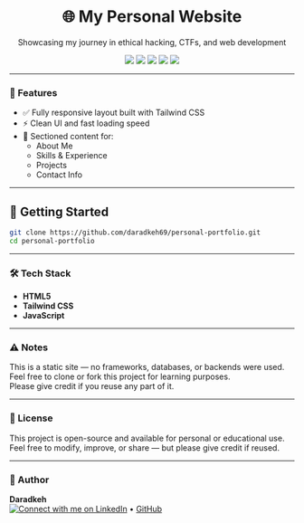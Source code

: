 <h1 align="center">🌐 My Personal Website</h1>

<p align="center">Showcasing my journey in ethical hacking, CTFs, and web development</p>

<p align="center">
  <img src="https://img.shields.io/badge/HTML-5-orange?style=flat-square&logo=html5&logoColor=white" />
  <img src="https://img.shields.io/badge/Tailwind_CSS-2.0-38B2AC?style=flat-square&logo=tailwind-css&logoColor=white" />
  <img src="https://img.shields.io/badge/JavaScript-ES6-F7DF1E?style=flat-square&logo=javascript&logoColor=black" />
  <img src="https://img.shields.io/badge/License-MIT-yellow.svg" />
  <img src="https://img.shields.io/github/last-commit/daradkeh69/personal-portfolio" />
</p>

---

### 🚀 Features

- ✅ Fully responsive layout built with Tailwind CSS  
- ⚡ Clean UI and fast loading speed  
- 📁 Sectioned content for:
  - About Me  
  - Skills & Experience  
  - Projects  
  - Contact Info

---

## 🚀 Getting Started

```bash
git clone https://github.com/daradkeh69/personal-portfolio.git
cd personal-portfolio
```

---

### 🛠️ Tech Stack

- **HTML5**  
- **Tailwind CSS**  
- **JavaScript**

---

### ⚠️ Notes

This is a static site — no frameworks, databases, or backends were used.  
Feel free to clone or fork this project for learning purposes.  
Please give credit if you reuse any part of it.

---

### 📜 License

This project is open-source and available for personal or educational use.
Feel free to modify, improve, or share — but please give credit if reused.

---

### 👤 Author

**Daradkeh**  
[![Connect with me on LinkedIn](https://img.shields.io/badge/LinkedIn-Connect-blue?logo=linkedin)](www.linkedin.com/in/daradkehh) • [GitHub](https://github.com/daradkeh69) 

